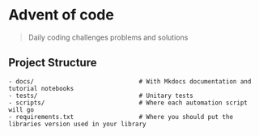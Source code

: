 # Advent of code

> Daily coding challenges problems and solutions 

## Project Structure
```
- docs/                             # With Mkdocs documentation and tutorial notebooks 
- tests/                            # Unitary tests
- scripts/                          # Where each automation script will go
- requirements.txt                  # Where you should put the libraries version used in your library
```
